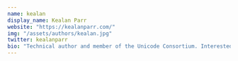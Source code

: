 ```yaml
---
name: kealan
display_name: Kealan Parr
website: "https://kealanparr.com/"
img: "/assets/authors/kealan.jpg"
twitter: kealanparr
bio: "Technical author and member of the Unicode Consortium. Interested in reading, chess, finance, exercise & tech."
---
```

